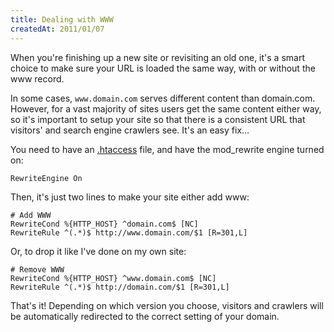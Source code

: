 ```yaml
---
title: Dealing with WWW
createdAt: 2011/01/07
---
```

When you're finishing up a new site or revisiting an old one, it's a smart choice to make sure your URL is loaded the same way, with or without the www record.

In some cases, `www.domain.com` serves different content than domain.com. However, for a vast majority of sites users get the same content either way, so it's important to setup your site so that there is a consistent URL that visitors' and search engine crawlers see. It's an easy fix…

You need to have an [.htaccess](http://www.javascriptkit.com/howto/htaccess.shtml) file, and have the mod_rewrite engine turned on:

```bash[.htaccess]
RewriteEngine On
```

Then, it's just two lines to make your site either add www:

```bash[.htaccess]
# Add WWW
RewriteCond %{HTTP_HOST} ^domain.com$ [NC]
RewriteRule ^(.*)$ http://www.domain.com/$1 [R=301,L]
```

Or, to drop it like I've done on my own site:

```bash[.htaccess]
# Remove WWW
RewriteCond %{HTTP_HOST} ^www.domain.com$ [NC]
RewriteRule ^(.*)$ http://domain.com/$1 [R=301,L]
```

That's it! Depending on which version you choose, visitors and crawlers will be automatically redirected to the correct setting of your domain.

